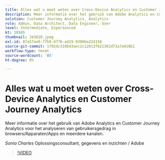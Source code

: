 ```yaml
---
title: Alles wat u moet weten over Cross-Device Analytics en Customer Journey Analytics
description: Meer informatie over het gebruik van Adobe Analytics en Customer Journey Analytics voor het analyseren van gebruikersgedrag in browsers/Apparaten/Apps en meerdere kanalen.
solution: Customer Journey Analytics, Analytics
role: Admin, Data Architect, Data Engineer, User
level: Intermediate, Experienced
kt: 10565
thumbnail: 343820.jpeg
exl-id: 07a57ae6-77b9-4776-ad19-9308ba324158
source-git-commit: 1792dc318643aec2c12613f621361d72a7a918b1
workflow-type: tm+mt
source-wordcount: '85'
ht-degree: 0%

---
```


# Alles wat u moet weten over Cross-Device Analytics en Customer Journey Analytics

Meer informatie over het gebruik van Adobe Analytics en Customer Journey Analytics voor het analyseren van gebruikersgedrag in browsers/Apparaten/Apps en meerdere kanalen.

*Sonia Charles* Oplossingsconsultant, gegevens en inzichten / Adobe

>[!VIDEO](https://video.tv.adobe.com/v/343820/?quality=12&learn=on)
